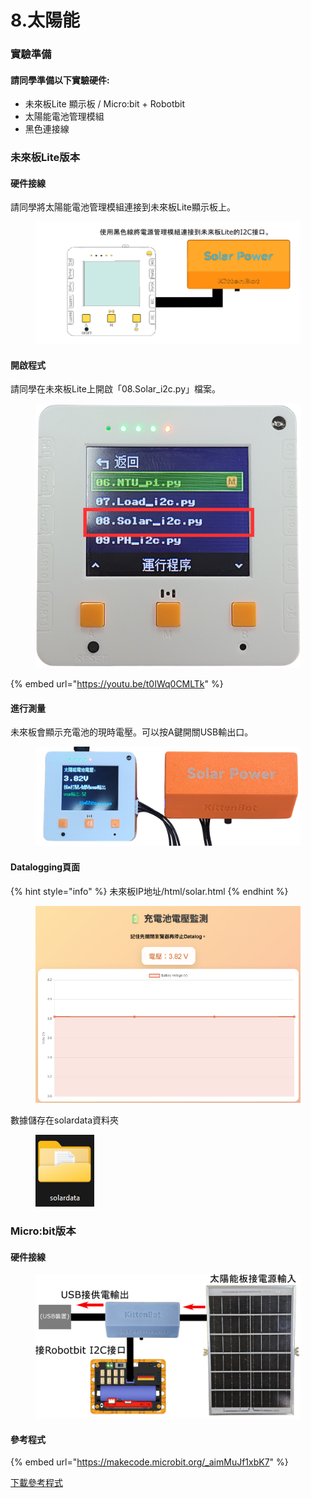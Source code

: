 # 8.太陽能

### 實驗準備

#### 請同學準備以下實驗硬件:

* 未來板Lite 顯示板 / Micro:bit + Robotbit
* 太陽能電池管理模組
* 黑色連接線

### 未來板Lite版本

#### 硬件接線

請同學將太陽能電池管理模組連接到未來板Lite顯示板上。

<figure><img src="../.gitbook/assets/solar_wiring.png" alt=""><figcaption></figcaption></figure>

#### 開啟程式

請同學在未來板Lite上開啟「08.Solar\_i2c.py」檔案。

<figure><img src="../.gitbook/assets/image (146).png" alt=""><figcaption></figcaption></figure>

{% embed url="https://youtu.be/t0IWq0CMLTk" %}

#### 進行測量

未來板會顯示充電池的現時電壓。可以按A鍵開關USB輸出口。

<figure><img src="../.gitbook/assets/solarprogram.png" alt=""><figcaption></figcaption></figure>

#### Datalogging頁面

{% hint style="info" %}
未來板IP地址/html/solar.html
{% endhint %}

<figure><img src="../.gitbook/assets/image (150).png" alt=""><figcaption></figcaption></figure>

數據儲存在solardata資料夾

<figure><img src="../.gitbook/assets/image (151).png" alt=""><figcaption></figcaption></figure>

### Micro:bit版本

#### 硬件接線

<figure><img src="../.gitbook/assets/solarmodule_wiring_edu (1).png" alt=""><figcaption></figcaption></figure>

#### 參考程式

{% embed url="https://makecode.microbit.org/_aimMuJf1xbK7" %}

[下載參考程式](https://makecode.microbit.org/_aimMuJf1xbK7)
